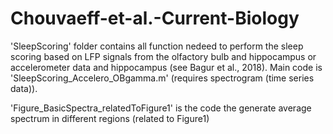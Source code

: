 # Chouvaeff-et-al.-Current-Biology

'SleepScoring' folder contains all function nedeed to perform the sleep scoring based on LFP signals from the olfactory bulb and hippocampus or accelerometer data and hippocampus (see Bagur et al., 2018). Main code is 'SleepScoring_Accelero_OBgamma.m' (requires spectrogram (time series data)).

'Figure_BasicSpectra_relatedToFigure1' is the code the generate average spectrum in different regions (related to Figure1)
